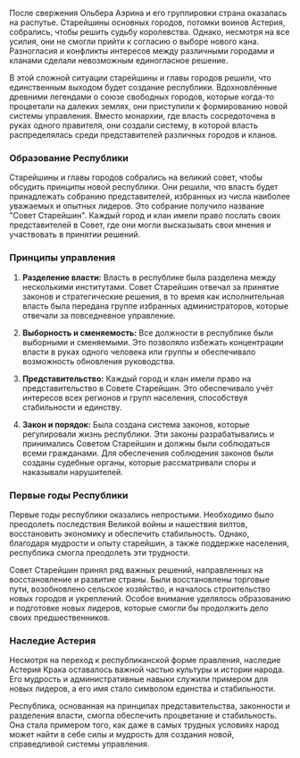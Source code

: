 После свержения Ольбера Аэрина и его группировки страна оказалась на распутье. Старейшины основных городов, потомки воинов Астерия, собрались, чтобы решить судьбу королевства. Однако, несмотря на все усилия, они не смогли прийти к согласию о выборе нового кана. Разногласия и конфликты интересов между различными городами и кланами сделали невозможным единогласное решение.

В этой сложной ситуации старейшины и главы городов решили, что единственным выходом будет создание республики. Вдохновлённые древними легендами о союзе свободных городов, которые когда-то процветали на далеких землях, они приступили к формированию новой системы управления. Вместо монархии, где власть сосредоточена в руках одного правителя, они создали систему, в которой власть распределялась среди представителей различных городов и кланов.

### Образование Республики

Старейшины и главы городов собрались на великий совет, чтобы обсудить принципы новой республики. Они решили, что власть будет принадлежать собранию представителей, избранных из числа наиболее уважаемых и опытных лидеров. Это собрание получило название "Совет Старейшин". Каждый город и клан имели право послать своих представителей в Совет, где они могли высказывать свои мнения и участвовать в принятии решений.

### Принципы управления

1. **Разделение власти:** Власть в республике была разделена между несколькими институтами. Совет Старейшин отвечал за принятие законов и стратегические решения, в то время как исполнительная власть была передана группе избранных администраторов, которые отвечали за повседневное управление.

2. **Выборность и сменяемость:** Все должности в республике были выборными и сменяемыми. Это позволяло избежать концентрации власти в руках одного человека или группы и обеспечивало возможность обновления руководства.

3. **Представительство:** Каждый город и клан имели право на представительство в Совете Старейшин. Это обеспечивало учёт интересов всех регионов и групп населения, способствуя стабильности и единству.

4. **Закон и порядок:** Была создана система законов, которые регулировали жизнь республики. Эти законы разрабатывались и принимались Советом Старейшин и должны были соблюдаться всеми гражданами. Для обеспечения соблюдения законов были созданы судебные органы, которые рассматривали споры и наказывали нарушителей.

### Первые годы Республики

Первые годы республики оказались непростыми. Необходимо было преодолеть последствия Великой войны и нашествия вилтов, восстановить экономику и обеспечить стабильность. Однако, благодаря мудрости и опыту старейшин, а также поддержке населения, республика смогла преодолеть эти трудности.

Совет Старейшин принял ряд важных решений, направленных на восстановление и развитие страны. Были восстановлены торговые пути, возобновлено сельское хозяйство, и началось строительство новых городов и укреплений. Особое внимание уделялось образованию и подготовке новых лидеров, которые смогли бы продолжить дело своих предшественников.

### Наследие Астерия

Несмотря на переход к республиканской форме правления, наследие Астерия Крака оставалось важной частью культуры и истории народа. Его мудрость и административные навыки служили примером для новых лидеров, а его имя стало символом единства и стабильности.

Республика, основанная на принципах представительства, законности и разделения власти, смогла обеспечить процветание и стабильность. Она стала примером того, как даже в самых трудных условиях народ может найти в себе силы и мудрость для создания новой, справедливой системы управления.